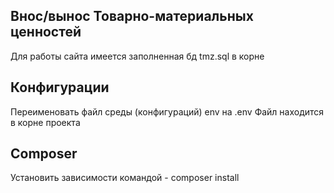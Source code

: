 ## Внос/вынос Товарно-материальных ценностей

Для работы сайта имеется заполненная бд tmz.sql в корне


## Конфигурации

Переименовать файл среды (конфигураций) env на .env
Файл находится в корне проекта

## Composer

Установить зависимости командой - composer install


